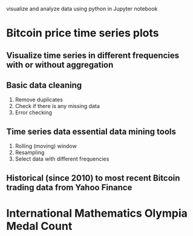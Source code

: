 visualize and analyze data using python in Jupyter notebook
# Bitcoin price time series plots
## Visualize time series in different frequencies with or without aggregation

## Basic data cleaning
1. Remove duplicates
2. Check if there is any missing data
3. Error checking

## Time series data essential data mining tools
1. Rolling (moving) window 
2. Resampling
3. Select data with different frequencies

##  Historical (since 2010) to most recent Bitcoin trading data from Yahoo Finance

# International Mathematics Olympia Medal Count

